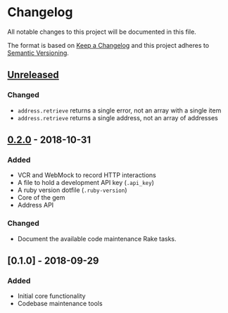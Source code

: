 # Changelog
All notable changes to this project will be documented in this file.

The format is based on [Keep a Changelog](http://keepachangelog.com/en/1.0.0/)
and this project adheres to [Semantic Versioning](http://semver.org/spec/v2.0.0.html).

## [Unreleased]
### Changed
- `address.retrieve` returns a single error, not an array with a single item
- `address.retrieve` returns a single address, not an array of addresses

## [0.2.0] - 2018-10-31
### Added
- VCR and WebMock to record HTTP interactions
- A file to hold a development API key (`.api_key`)
- A ruby version dotfile (`.ruby-version`)
- Core of the gem
- Address API

### Changed
- Document the available code maintenance Rake tasks.

## [0.1.0] - 2018-09-29
### Added
- Initial core functionality
- Codebase maintenance tools

[Unreleased]: https://github.com/wilsonsilva/loqate/compare/v0.2.0...HEAD
[0.2.0]: https://github.com/wilsonsilva/loqate/compare/v0.1.0...v0.2.0
